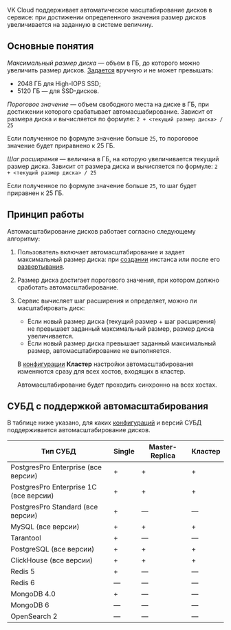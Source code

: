 VK Cloud поддерживает автоматическое масштабирование дисков в сервисе: при достижении определенного значения размер дисков увеличивается на заданную в системе величину.

## Основные понятия

_Максимальный размер диска_ — объем в ГБ, до которого можно увеличить размер дисков. [Задается](../../instructions/manage-instance/postgresql#nastroyka_avtomasshtabirovaniya_razmera_diska_s_dannymi) вручную и не может превышать:

- 2048 ГБ для High-IOPS SSD;
- 5120 ГБ — для SSD-дисков.

_Пороговое значение_ — объем свободного места на диске в ГБ, при достижении которого срабатывает автомасшабирование. Зависит от размера диска и вычисляется по формуле: `2 + <текущий размер диска> / 25`

Если полученное по формуле значение больше `25`, то пороговое значение будет приравнено к 25 ГБ.

_Шаг расширения_ — величина в ГБ, на которую увеличивается текущий размер диска. Зависит от размера диска и вычисляется по формуле: `2 + <текущий размер диска> / 25`

Если полученное по формуле значение больше `25`, то шаг будет приравнен к 25 ГБ.

## Принцип работы

Автомасштабирование дисков работает согласно следующему алгоритму:

1. Пользователь включает автомасштабирование и задает максимальный размер диска: при [создании](../../instructions/create) инстанса или после его [развертывания](../../instructions/manage-instance/postgresql#nastroyka_avtomasshtabirovaniya_razmera_diska_s_dannymi).
1. Размер диска достигает порогового значения, при котором должно сработать автомасштабирование.
1. Сервис вычисляет шаг расширения и определяет, можно ли масштабировать диск:

   - Если новый размер диска (текущий размер + шаг расширения) не превышает заданный максимальный размер, размер диска увеличивается.
   - Если новый размер диска превышает заданный максимальный размер, автомасштабирование не выполняется.

   <info>

   В [конфигурации](../work-configs/) **Кластер** настройки автомасштабирования изменяются сразу для всех хостов, входящих в кластер.

   Автомасштабирование будет проходить синхронно на всех хостах.

   </info>

## СУБД с поддержкой автомасштабирования

В таблице ниже указано, для каких [конфигураций](../work-configs/) и версий СУБД поддерживается автомасштабирование дисков.

| Тип СУБД | Single | Master-Replica | Кластер |
| -------------------------------------- | - | - | - |
| PostgresPro Enterprise (все версии)    | + | + | + |
| PostgresPro Enterprise 1C (все версии) | + | + | + |
| PostgresPro Standard (все версии)      | + | — | — |
| MySQL (все версии)                     | + | + | + |
| Tarantool                              | + | — | — |
| PostgreSQL (все версии)                | + | + | + |
| ClickHouse (все версии)                | + | + | + |
| Redis 5                                | + | — | — |
| Redis 6                                | — | — | — |
| MongoDB 4.0                            | + | — | — |
| MongoDB 6                              | — | — | — |
| OpenSearch 2                           | — | — | — |
